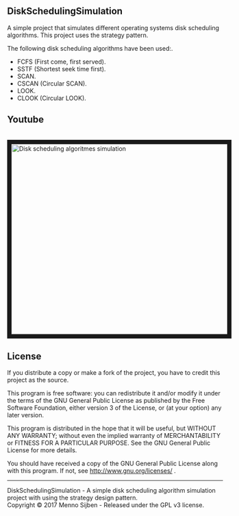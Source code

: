## DiskSchedulingSimulation
A simple project that simulates different operating systems disk scheduling algorithms. This project uses the strategy pattern.

The following disk scheduling algorithms have been used:.
- FCFS (First come, first served).
- SSTF (Shortest seek time first).
- SCAN. 
- CSCAN (Circular SCAN).
- LOOK.
- CLOOK (Circular LOOK).

## Youtube
<br/>
<a href="http://www.youtube.com/watch?feature=player_embedded&v=ZMmhBZ1-ClY
" target="_blank"><img src="https://d3higte790sj35.cloudfront.net/images/cg/nq/f4f8d61bf28289cc39238a6a336c25c2.jpeg" 
alt="Disk scheduling algoritmes simulation" width="949" height="444" border="10" /></a>

## License 

If you distribute a copy or make a fork of the project, you have to credit this project as the source.

This program is free software: you can redistribute it and/or modify it under the terms of the GNU General Public License as published by the Free Software Foundation, either version 3 of the License, or (at your option) any later version.

This program is distributed in the hope that it will be useful, but WITHOUT ANY WARRANTY; without even the implied warranty of MERCHANTABILITY or FITNESS FOR A PARTICULAR PURPOSE. See the GNU General Public License for more details.

You should have received a copy of the GNU General Public License along with this program. If not, see http://www.gnu.org/licenses/ .

***

DiskSchedulingSimulation - A simple disk scheduling algorithm simulation project with using the strategy design pattern.<br/>
Copyright © 2017  Menno Sijben - Released under the GPL v3 license.

